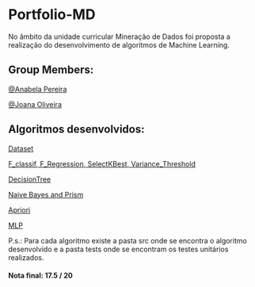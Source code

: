 # Portfolio-MD
No âmbito da unidade curricular Mineração de Dados foi proposta a realização do desenvolvimento de algoritmos de Machine Learning. 

## Group Members:
[@Anabela Pereira](https://github.com/alpereirinha)

[@Joana Oliveira](https://github.com/joanaaVO)

## Algoritmos desenvolvidos:
[Dataset](https://github.com/joanaaVO/Portfolio-MD/tree/main/TPC1)

[F_classif, F_Regression, SelectKBest, Variance_Threshold](https://github.com/joanaaVO/Portfolio-MD/tree/main/TPC2)

[DecisionTree](https://github.com/joanaaVO/Portfolio-MD/tree/main/TPC3)

[Naive Bayes and Prism](https://github.com/joanaaVO/Portfolio-MD/tree/main/TPC4)

[Apriori](https://github.com/joanaaVO/Portfolio-MD/tree/main/TPC5)

[MLP](https://github.com/joanaaVO/Portfolio-MD/tree/main/TPC6)


P.s.: Para cada algoritmo existe a pasta src onde se encontra o algoritmo desenvolvido e a pasta tests onde se encontram os testes unitários realizados.


#### Nota final: 17.5 / 20
